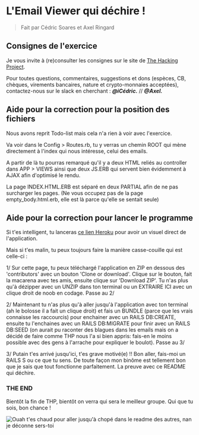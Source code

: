 # L'Email Viewer qui déchire !
> Fait par Cédric Soares et Axel Ringard

## Consignes de l'exercice

Je vous invite à (re)consulter les consignes sur le site de <a href="https://www.thehackingproject.org/dashboard/weeks/8/days/4">The Hacking Project</a>.

Pour toutes questions, commentaires, suggestions et dons (espèces, CB, chèques, virements bancaires, nature et crypto-monnaies acceptées), contactez-nous sur le slack en cherchant : **_@iCédric._** // **_@Axel._**

## Aide pour la correction pour la position des fichiers

Nous avons reprit Todo-list mais cela n'a rien à voir avec l'exercice.

Va voir dans le Config > Routes.rb, tu y verras un chemin ROOT qui mène directement
à l'index qui nous intéresse, celui des emails.

A partir de là tu pourras remarqué qu'il y a deux HTML reliés au controller dans
APP > VIEWS ainsi que deux JS.ERB qui servent bien évidemment à AJAX afin d'optimisé
le rendu.

La page INDEX.HTML.ERB est séparé en deux PARTIAL afin de ne pas surcharger les pages.
(Ne vous occupez pas de la page empty_body.html.erb, elle est là parce qu'elle se sentait seule)

## Aide pour la correction pour lancer le programme

Si t'es intelligent, tu lanceras <a href="https://www.thehackingproject.org/dashboard/weeks/8/days/4">ce lien Heroku</a> pour avoir un visuel direct de l'application.

Mais si t'es malin, tu peux toujours faire la manière casse-couille qui est celle-ci :

1/ Sur cette page, tu peux téléchargé l'application en ZIP en dessous des 'contributors'
avec un bouton 'Clone or download'. Clique sur le bouton, fait la macarena avec tes amis,
ensuite clique sur 'Download ZIP'. Tu n'as plus qu'à dézipper avec un UNZIP dans ton
terminal ou un EXTRAIRE ICI avec un clique droit de noob en codage. Passe au 2/

2/ Maintenant tu n'as plus qu'à aller jusqu'à l'application avec ton terminal
(ah le bolosse il a fait un clique droit) et fais un BUNDLE (parce que les vrais
  connaisse les raccourcis) pour enchainer avec un RAILS DB:CREATE, ensuite tu l'enchaines
  avec un RAILS DB:MIGRATE pour finir avec un RAILS DB:SEED (on aurait pu raconter
    des blagues dans les emails mais on a décidé de faire comme THP nous l'a si bien appris:
    fais-en le moins possible avec des gens à l'arrache pour expliquer le boulot).
    Passe au 3/

3/ Putain t'es arrivé jusqu'ici, t'es grave motivé(e) !!
Bon aller, fais-moi un RAILS S ou ce que tu sens. De toute façon mon binôme est tellement
bon que je sais que tout fonctionne parfaitement. La preuve avec ce README qui déchire.

### THE END

Bientôt la fin de THP, bientôt on verra qui sera le meilleur groupe.
Qui que tu sois, bon chance !

<img src="https://media0.giphy.com/media/xUOxf3FTIl8hjK31Xa/giphy.gif?cid=3640f6095bf733067665624b45b2b34d" alt="Ouah t'es chaud pour aller jusqu'à chopé dans le readme des autres, nan je déconne sers-toi">
